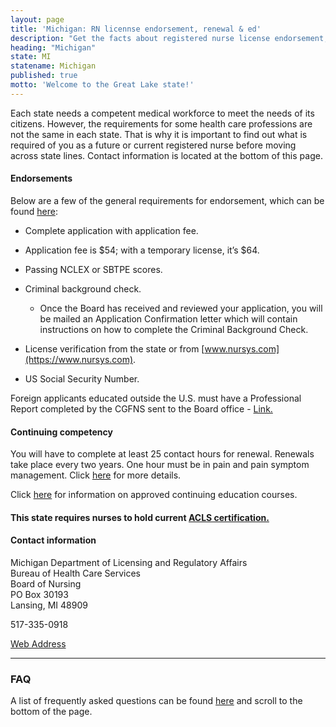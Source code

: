 ```yaml
---
layout: page
title: 'Michigan: RN licennse endorsement, renewal & ed'
description: "Get the facts about registered nurse license endorsement, renewal, and continuing education in Michigan. Maintain your nursing credentials with ease."
heading: "Michigan"
state: MI
statename: Michigan
published: true
motto: 'Welcome to the Great Lake state!'
---
```


Each state needs a competent medical workforce to meet the needs of its citizens. However, the requirements for some health care professions are not the same in each state. That is why it is important to find out what is required of you as a future or current registered nurse before moving across state lines. Contact information is located at the bottom of this page.

#### Endorsements

Below are a few of the general requirements for endorsement, which can be found [here](https://www.michigan.gov/-/media/Project/Websites/lara/bpl/Nursing/Licensing-Info-and-Forms/Nursing-Licensing-Guide.pdf?rev=8fc64c2e6b2a479eb848d2ca29b574b4):

- Complete application with application fee.
- Application fee is \$54; with a temporary license, it’s \$64.
- Passing NCLEX or SBTPE scores.
- Criminal background check.

  - Once the Board has received and reviewed your application, you will be mailed an Application Confirmation letter which will contain instructions on how to complete the Criminal Background Check.

- License verification from the state or from [www.nursys.com](https://www.nursys.com).
- US Social Security Number.

Foreign applicants educated outside the U.S. must have a Professional Report completed by the CGFNS sent to the Board office - [Link.](https://www.cgfns.org/)

#### Continuing competency

You will have to complete at least 25 contact hours for renewal. Renewals take place every two years. One hour must be in pain and pain symptom management. Click [here](https://www.michigan.gov/lara/bureau-list/bpl/health/hp-lic-health-prof/nursing) for more details.

Click [here](https://www.michigan.gov/mdhhs/inside-mdhhs/legislationpolicy/ems/Education-Information/Continuing-Education-Offered-By-The-Department) for information on approved continuing education courses.

#### This state requires nurses to hold current [ACLS certification.](https://www.acls.net/michigan-acls-pals-bls)

#### Contact information

Michigan Department of Licensing and Regulatory Affairs  
Bureau of Health Care Services  
Board of Nursing  
PO Box 30193  
Lansing, MI 48909

517-335-0918

[Web Address](https://www.michigan.gov/lara/bureau-list/bpl/health/hp-lic-health-prof/nursing)

* * * * *

### FAQ

A list of frequently asked questions can be found [here](https://www.michigan.gov/lara/-/media/Project/Websites/lara/bpl/Nursing/Boards-and-FAQs/Nursing-FAQs.pdf?rev=a37a6b45bf8241c3a75c8cd20d2bca39&hash=94C16C32FBBD49B3A3DECF526918C483) and scroll to the bottom of the page.
